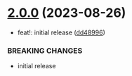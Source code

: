 # [2.0.0](https://github.com/samialdury/create-nodejs-api/compare/v1.0.0...v2.0.0) (2023-08-26)


* feat!: initial release ([dd48996](https://github.com/samialdury/create-nodejs-api/commit/dd48996b7160c3a486251c9bea84a134f89921a7))


### BREAKING CHANGES

* initial release
